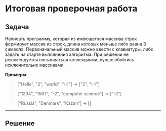 # Итоговая проверочная работа

## Задача

Написать программу, которая из имеющегося массива строк формирует массив из строк, длина которых меньше либо равна 3 символа. Первоначальный массив можно ввести с клавиатуры, либо задать на старте выполнения алгоритма. При решении не рекомендуется пользоваться коллекциями, лучше обойтись исключительно массивами.

**Примеры**:

> ["Hello", "2", "world", ":-)"] -> ["2", ":-)"]

> ["1234", "1567", "-2", "computer science"] -> ["-2"]

>["Russia", "Denmark", "Kazan"] -> []
___

## Решение